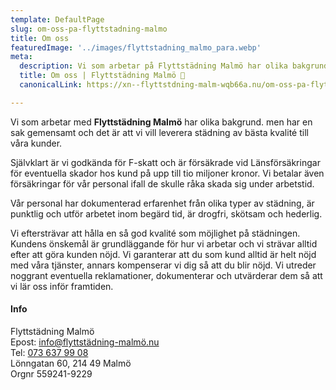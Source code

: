 ```yaml
---
template: DefaultPage
slug: om-oss-pa-flyttstadning-malmo
title: Om oss
featuredImage: '../images/flyttstadning_malmo_para.webp'
meta:
  description: Vi som arbetar på Flyttstädning Malmö har olika bakgrund men har en sak gemensamt och det är att vi vill leverera Flyttstädning till bra pris.
  title: Om oss | Flyttstädning Malmö 🧹
  canonicalLink: https://xn--flyttstdning-malm-wqb66a.nu/om-oss-pa-flyttstadning-malmo/

---
```

Vi som arbetar med **Flyttstädning Malmö** har olika bakgrund.
men har en sak gemensamt och det är att vi vill leverera städning av bästa kvalité till våra kunder.

Självklart är vi godkända för F-skatt och är försäkrade vid Länsförsäkringar för eventuella skador hos kund på upp till tio miljoner kronor. Vi betalar även försäkringar för vår personal ifall de skulle råka skada sig under arbetstid.

Vår personal har dokumenterad erfarenhet från olika typer av städning, är punktlig och utför arbetet inom begärd tid, är drogfri, skötsam och hederlig.

Vi eftersträvar att hålla en så god kvalité som möjlighet på städningen. Kundens önskemål är grundläggande för hur vi arbetar och vi strävar alltid efter att göra kunden nöjd. Vi garanterar att du som kund alltid är helt nöjd med våra tjänster, annars kompenserar vi dig så att du blir nöjd. Vi utreder noggrant eventuella reklamationer, dokumenterar och utvärderar dem så att vi lär oss inför framtiden.

#### Info
Flyttstädning Malmö  
Epost: <a href="mailto:info@xn--flyttstdning-malm-wqb66a.nu">info@flyttstädning-malmö.nu</a>  
Tel: <a href="tel:073 637 99 08">073 637 99 08</a>  
Lönngatan 60, 214 49  Malmö  
Orgnr 559241-9229  